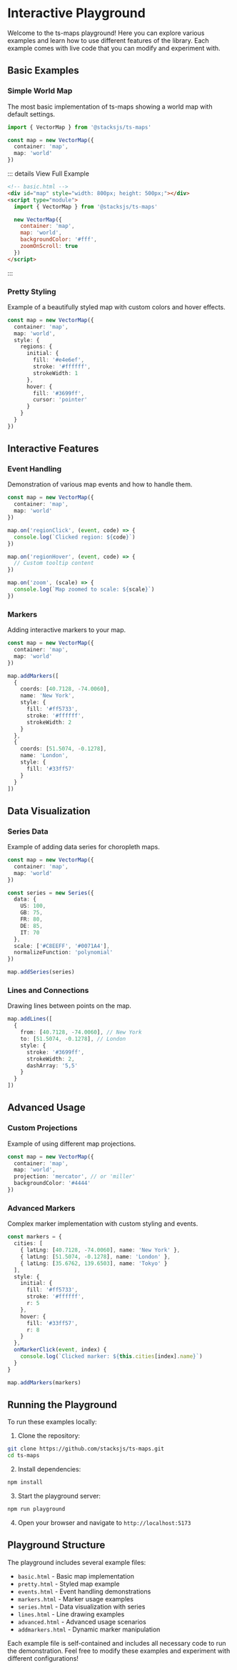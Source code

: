 # Interactive Playground

Welcome to the ts-maps playground! Here you can explore various examples and learn how to use different features of the library. Each example comes with live code that you can modify and experiment with.

## Basic Examples

### Simple World Map

The most basic implementation of ts-maps showing a world map with default settings.

```typescript
import { VectorMap } from '@stacksjs/ts-maps'

const map = new VectorMap({
  container: 'map',
  map: 'world'
})
```

::: details View Full Example

```html
<!-- basic.html -->
<div id="map" style="width: 800px; height: 500px;"></div>
<script type="module">
  import { VectorMap } from '@stacksjs/ts-maps'

  new VectorMap({
    container: 'map',
    map: 'world',
    backgroundColor: '#fff',
    zoomOnScroll: true
  })
</script>
```

:::

### Pretty Styling

Example of a beautifully styled map with custom colors and hover effects.

```typescript
const map = new VectorMap({
  container: 'map',
  map: 'world',
  style: {
    regions: {
      initial: {
        fill: '#e4e6ef',
        stroke: '#ffffff',
        strokeWidth: 1
      },
      hover: {
        fill: '#3699ff',
        cursor: 'pointer'
      }
    }
  }
})
```

## Interactive Features

### Event Handling

Demonstration of various map events and how to handle them.

```typescript
const map = new VectorMap({
  container: 'map',
  map: 'world'
})

map.on('regionClick', (event, code) => {
  console.log(`Clicked region: ${code}`)
})

map.on('regionHover', (event, code) => {
  // Custom tooltip content
})

map.on('zoom', (scale) => {
  console.log(`Map zoomed to scale: ${scale}`)
})
```

### Markers

Adding interactive markers to your map.

```typescript
const map = new VectorMap({
  container: 'map',
  map: 'world'
})

map.addMarkers([
  {
    coords: [40.7128, -74.0060],
    name: 'New York',
    style: {
      fill: '#ff5733',
      stroke: '#ffffff',
      strokeWidth: 2
    }
  },
  {
    coords: [51.5074, -0.1278],
    name: 'London',
    style: {
      fill: '#33ff57'
    }
  }
])
```

## Data Visualization

### Series Data

Example of adding data series for choropleth maps.

```typescript
const map = new VectorMap({
  container: 'map',
  map: 'world'
})

const series = new Series({
  data: {
    US: 100,
    GB: 75,
    FR: 80,
    DE: 85,
    IT: 70
  },
  scale: ['#C8EEFF', '#0071A4'],
  normalizeFunction: 'polynomial'
})

map.addSeries(series)
```

### Lines and Connections

Drawing lines between points on the map.

```typescript
map.addLines([
  {
    from: [40.7128, -74.0060], // New York
    to: [51.5074, -0.1278], // London
    style: {
      stroke: '#3699ff',
      strokeWidth: 2,
      dashArray: '5,5'
    }
  }
])
```

## Advanced Usage

### Custom Projections

Example of using different map projections.

```typescript
const map = new VectorMap({
  container: 'map',
  map: 'world',
  projection: 'mercator', // or 'miller'
  backgroundColor: '#4444'
})
```

### Advanced Markers

Complex marker implementation with custom styling and events.

```typescript
const markers = {
  cities: [
    { latLng: [40.7128, -74.0060], name: 'New York' },
    { latLng: [51.5074, -0.1278], name: 'London' },
    { latLng: [35.6762, 139.6503], name: 'Tokyo' }
  ],
  style: {
    initial: {
      fill: '#ff5733',
      stroke: '#ffffff',
      r: 5
    },
    hover: {
      fill: '#33ff57',
      r: 8
    }
  },
  onMarkerClick(event, index) {
    console.log(`Clicked marker: ${this.cities[index].name}`)
  }
}

map.addMarkers(markers)
```

## Running the Playground

To run these examples locally:

1. Clone the repository:

```bash
git clone https://github.com/stacksjs/ts-maps.git
cd ts-maps
```

2. Install dependencies:

```bash
npm install
```

3. Start the playground server:

```bash
npm run playground
```

4. Open your browser and navigate to `http://localhost:5173`

## Playground Structure

The playground includes several example files:

- `basic.html` - Basic map implementation
- `pretty.html` - Styled map example
- `events.html` - Event handling demonstrations
- `markers.html` - Marker usage examples
- `series.html` - Data visualization with series
- `lines.html` - Line drawing examples
- `advanced.html` - Advanced usage scenarios
- `addmarkers.html` - Dynamic marker manipulation

Each example file is self-contained and includes all necessary code to run the demonstration. Feel free to modify these examples and experiment with different configurations!
